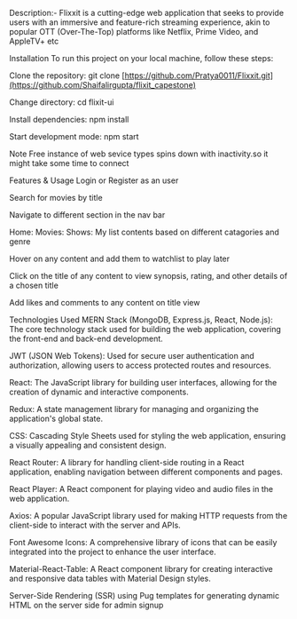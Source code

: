 Description:-
Flixxit is a cutting-edge web application that seeks to provide users with an immersive and feature-rich streaming experience, akin to popular OTT (Over-The-Top) platforms like Netflix, Prime Video, and AppleTV+ etc

Installation
To run this project on your local machine, follow these steps:

Clone the repository: git clone [https://github.com/Pratya0011/Flixxit.git](https://github.com/Shaifalirgupta/flixit_capestone)

Change directory: cd flixit-ui

Install dependencies: npm install

Start development mode: npm start

Note
Free instance of web sevice types spins down with inactivity.so it might take some time to connect

Features & Usage
Login or Register as an user

Search for movies by title

Navigate to different section in the nav bar

Home: Movies: Shows: My list contents based on different catagories and genre

Hover on any content and add them to watchlist to play later

Click on the title of any content to view synopsis, rating, and other details of a chosen title

Add likes and comments to any content on title view

Technologies Used
MERN Stack (MongoDB, Express.js, React, Node.js): The core technology stack used for building the web application, covering the front-end and back-end development.

JWT (JSON Web Tokens): Used for secure user authentication and authorization, allowing users to access protected routes and resources.

React: The JavaScript library for building user interfaces, allowing for the creation of dynamic and interactive components.

Redux: A state management library for managing and organizing the application's global state.

CSS: Cascading Style Sheets used for styling the web application, ensuring a visually appealing and consistent design.

React Router: A library for handling client-side routing in a React application, enabling navigation between different components and pages.

React Player: A React component for playing video and audio files in the web application.

Axios: A popular JavaScript library used for making HTTP requests from the client-side to interact with the server and APIs.

Font Awesome Icons: A comprehensive library of icons that can be easily integrated into the project to enhance the user interface.

Material-React-Table: A React component library for creating interactive and responsive data tables with Material Design styles.

Server-Side Rendering (SSR) using Pug templates for generating dynamic HTML on the server side for admin signup
